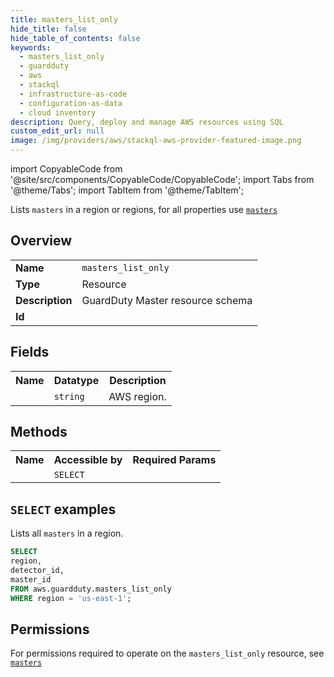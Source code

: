 ```yaml
---
title: masters_list_only
hide_title: false
hide_table_of_contents: false
keywords:
  - masters_list_only
  - guardduty
  - aws
  - stackql
  - infrastructure-as-code
  - configuration-as-data
  - cloud inventory
description: Query, deploy and manage AWS resources using SQL
custom_edit_url: null
image: /img/providers/aws/stackql-aws-provider-featured-image.png
---
```


import CopyableCode from '@site/src/components/CopyableCode/CopyableCode';
import Tabs from '@theme/Tabs';
import TabItem from '@theme/TabItem';

Lists <code>masters</code> in a region or regions, for all properties use <a href="/providers/aws/serviceName/masters/"><code>masters</code></a>

## Overview
<table><tbody>
<tr><td><b>Name</b></td><td><code>masters_list_only</code></td></tr>
<tr><td><b>Type</b></td><td>Resource</td></tr>
<tr><td><b>Description</b></td><td>GuardDuty Master resource schema</td></tr>
<tr><td><b>Id</b></td><td><CopyableCode code="aws.guardduty.masters_list_only" /></td></tr>
</tbody></table>

## Fields
<table><tbody><tr><th>Name</th><th>Datatype</th><th>Description</th></tr><tr><td><CopyableCode code="region" /></td><td><code>string</code></td><td>AWS region.</td></tr>
</tbody></table>

## Methods

<table><tbody>
  <tr>
    <th>Name</th>
    <th>Accessible by</th>
    <th>Required Params</th>
  </tr>
  <tr>
    <td><CopyableCode code="list_resources" /></td>
    <td><code>SELECT</code></td>
    <td><CopyableCode code="region" /></td>
  </tr>
</tbody></table>

## `SELECT` examples
Lists all <code>masters</code> in a region.
```sql
SELECT
region,
detector_id,
master_id
FROM aws.guardduty.masters_list_only
WHERE region = 'us-east-1';
```


## Permissions

For permissions required to operate on the <code>masters_list_only</code> resource, see <a href="/providers/aws/guardduty/masters/#permissions"><code>masters</code></a>

